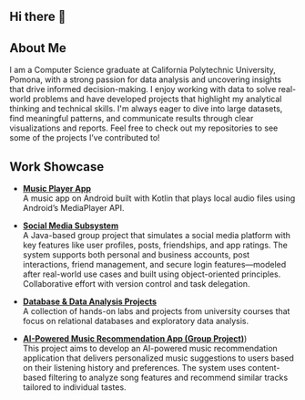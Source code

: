 ## Hi there 👋

<!--
**cmur13/cmur13** is a ✨ _special_ ✨ repository because its `README.md` (this file) appears on your GitHub profile.

Here are some ideas to get you started:

- 🔭 I’m currently working on ...
- 🌱 I’m currently learning ...
- 👯 I’m looking to collaborate on ...
- 🤔 I’m looking for help with ...
- 💬 Ask me about ...
- 📫 How to reach me: ...
- 😄 Pronouns: ...
- ⚡ Fun fact: ...
-->


## About Me
I am a Computer Science graduate at California Polytechnic University, Pomona, with a strong passion for data analysis and uncovering insights that drive informed decision-making. I enjoy working with data to solve real-world problems and have developed projects that highlight my analytical thinking and technical skills. I'm always eager to dive into large datasets, find meaningful patterns, and communicate results through clear visualizations and reports. Feel free to check out my repositories to see some of the projects I’ve contributed to!


## Work Showcase

- [**Music Player App**](https://github.com/cmur13/MusicPlayerApp)  
  A music app on Android built with Kotlin that plays local audio files using Android’s MediaPlayer API.

- [**Social Media Subsystem**](https://github.com/CS3560-03-08/CS3560_Group_Project)  
  A Java-based group project that simulates a social media platform with key features like user profiles, posts, friendships, and app ratings. The system supports both personal and business accounts, post interactions, friend management, and secure login features—modeled after real-world use cases and built using object-oriented principles. Collaborative effort with version control and task delegation.

- [**Database & Data Analysis Projects**](https://github.com/cmur13/Database-Data-Analysis-Projects/tree/main)  
 A collection of hands-on labs and projects from university courses that focus on relational databases and exploratory data analysis.

- [**AI-Powered Music Recommendation App (Group Project)**](https://github.com/CS3560-03-08/CS3560_Group_Project))  
This project aims to develop an AI-powered music recommendation application that delivers personalized music suggestions to users based on their listening history and preferences. The system uses content-based filtering to analyze song features and recommend similar tracks tailored to individual tastes.
